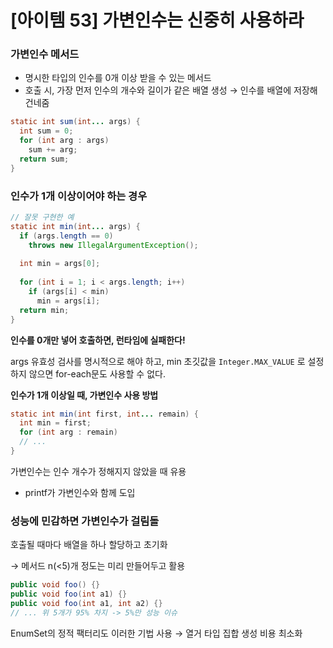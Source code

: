 # [아이템 53] 가변인수는 신중히 사용하라

### 가변인수 메서드

- 명시한 타입의 인수를 0개 이상 받을 수 있는 메서드
- 호출 시, 가장 먼저 인수의 개수와 길이가 같은 배열 생성 → 인수를 배열에 저장해 건네줌

```java
static int sum(int... args) {
  int sum = 0;
  for (int arg : args)
    sum += arg;
  return sum;
}
```

### 인수가 1개 이상이어야 하는 경우

```java
// 잘못 구현한 예
static int min(int... args) {
  if (args.length == 0)
    throws new IllegalArgumentException();
  
  int min = args[0];
  
  for (int i = 1; i < args.length; i++)
    if (args[i] < min)
      min = args[i];
  return min;
}
```

 **인수를 0개만 넣어 호출하면, 런타임에 실패한다!**

args 유효성 검사를 명시적으로 해야 하고, min 초깃값을 `Integer.MAX_VALUE` 로 설정하지 않으면 for-each문도 사용할 수 없다.

**인수가 1개 이상일 때, 가변인수 사용 방법**

```java
static int min(int first, int... remain) {
  int min = first;
  for (int arg : remain)
  // ...
}
```

가변인수는 인수 개수가 정해지지 않았을 때 유용

- printf가 가변인수와 함께 도입

### 성능에 민감하면 가변인수가 걸림돌

호출될 때마다 배열을 하나 할당하고 초기화

→ 메서드 n(<5)개 정도는 미리 만들어두고 활용

```java
public void foo() {}
public void foo(int a1) {}
public void foo(int a1, int a2) {}
// ... 위 5개가 95% 차지 -> 5%만 성능 이슈
```

EnumSet의 정적 팩터리도 이러한 기법 사용 → 열거 타입 집합 생성 비용 최소화